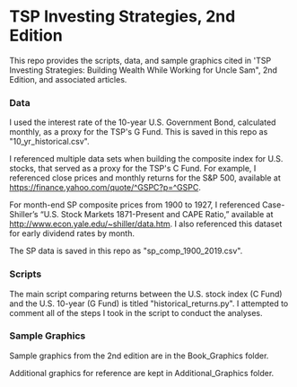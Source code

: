# TSP Investing Strategies, 2nd Edition

This repo provides the scripts, data, and sample graphics cited in 'TSP Investing Strategies: Building Wealth While Working for Uncle Sam", 2nd Edition, and associated articles. 

### Data

I used the interest rate of the 10-year U.S. Government Bond, calculated monthly, as a proxy for the TSP's G Fund. This is saved in this repo as "10_yr_historical.csv". 

I referenced multiple data sets when building the composite index for U.S. stocks, that served as a proxy for the TSP's C Fund. For example, I referenced close prices and monthly returns for the S&P 500, available at https://finance.yahoo.com/quote/^GSPC?p=^GSPC. 

For month-end SP composite prices from 1900 to 1927, I referenced Case-Shiller’s “U.S. Stock Markets 1871-Present and CAPE Ratio,” available at http://www.econ.yale.edu/~shiller/data.htm. I also referenced this dataset for early dividend rates by month. 

The SP data is saved in this repo as "sp_comp_1900_2019.csv". 

### Scripts

The main script comparing returns between the U.S. stock index (C Fund) and the U.S. 10-year (G Fund) is titled "historical_returns.py". I attempted to comment all of the steps I took in the script to conduct the analyses. 

### Sample Graphics

Sample graphics from the 2nd edition are in the Book_Graphics folder.

Additional graphics for reference are kept in Additional_Graphics folder. 

